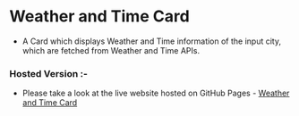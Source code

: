 # Weather and Time Card
- A Card which displays Weather and Time information of the input city, which are fetched from Weather and Time APIs.

### Hosted Version :-
- Please take a look at the live website hosted on GitHub Pages - [Weather and Time Card](https://prabhu30.github.io/weather-and-time/)

